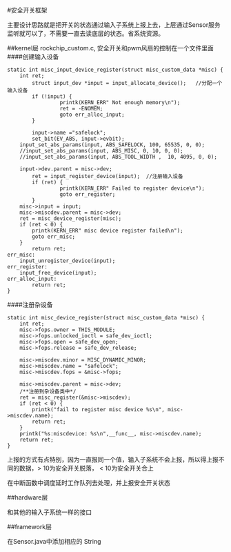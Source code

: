 #安全开关框架

主要设计思路就是把开关的状态通过输入子系统上报上去，上层通过Sensor服务监听就可以了，不需要一直去读底层的状态。省系统资源。

##kernel层
rockchip_custom.c, 安全开关和pwm风扇的控制在一个文件里面
####创建输入设备

	static int misc_input_device_register(struct misc_custom_data *misc) {
		int ret;            
	        struct input_dev *input = input_allocate_device();   //分配一个输入设备   
	        if (!input) {    
	                 printk(KERN_ERR" Not enough memory\n");    
	                 ret = -ENOMEM;    
	                 goto err_alloc_input;    
	        }    
	  
	        input->name ="safelock";
	        set_bit(EV_ABS, input->evbit);
		input_set_abs_params(input, ABS_SAFELOCK, 100, 65535, 0, 0);
		//input_set_abs_params(input, ABS_MISC, 0, 10, 0, 0);			
		//input_set_abs_params(input, ABS_TOOL_WIDTH ,  10, 4095, 0, 0);
		
		input->dev.parent = misc->dev;
	        ret = input_register_device(input);  //注册输入设备  
	        if (ret) {
	                 printk(KERN_ERR" Failed to register device\n");    
	                 goto err_register;    
	        }
		misc->input = input;
		misc->miscdev.parent = misc->dev;
		ret = misc_device_register(misc);
		if (ret < 0) {
			printk(KERN_ERR" misc device register failed\n");
			goto err_misc;
		}
	        return ret;	
	err_misc:
		input_unregister_device(input);
	err_register:
		input_free_device(input);   
	err_alloc_input: 
	        return ret;
	}

####注册杂设备

	static int misc_device_register(struct misc_custom_data *misc) {
		int ret;
		misc->fops.owner = THIS_MODULE;
		misc->fops.unlocked_ioctl = safe_dev_ioctl;
		misc->fops.open = safe_dev_open;
		misc->fops.release = safe_dev_release;
	
		misc->miscdev.minor = MISC_DYNAMIC_MINOR;
		misc->miscdev.name = "safelock";
		misc->miscdev.fops = &misc->fops;
					
		misc->miscdev.parent = misc->dev;
		/**注册到杂设备类中*/
		ret = misc_register(&misc->miscdev);
		if (ret < 0) {
			printk("fail to register misc device %s\n", misc->miscdev.name);
			return ret;
		}
		printk("%s:miscdevice: %s\n",__func__, misc->miscdev.name);
		return ret;
	}

上报的方式有点特别，因为一直报同一个值，输入子系统不会上报，所以得上报不同的数据，> 10为安全开关脱落， < 10为安全开关合上

在中断函数中调度延时工作队列去处理，并上报安全开关状态

##hardware层

和其他的输入子系统一样的接口

##framework层

在Sensor.java中添加相应的 String 
